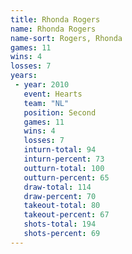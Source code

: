 ```yaml
---
title: Rhonda Rogers
name: Rhonda Rogers
name-sort: Rogers, Rhonda
games: 11
wins: 4
losses: 7
years:
 - year: 2010
   event: Hearts
   team: "NL"
   position: Second
   games: 11
   wins: 4
   losses: 7
   inturn-total: 94
   inturn-percent: 73
   outturn-total: 100
   outturn-percent: 65
   draw-total: 114
   draw-percent: 70
   takeout-total: 80
   takeout-percent: 67
   shots-total: 194
   shots-percent: 69
---
```


